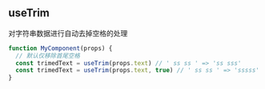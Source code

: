 ## useTrim

对字符串数据进行自动去掉空格的处理

```javascript
function MyComponent(props) {
  // 默认仅移除首尾空格
  const trimedText = useTrim(props.text) // ' ss ss ' => 'ss sss'
  const trimedText = useTrim(props.text, true) // ' ss ss ' => 'sssss'
}
```
